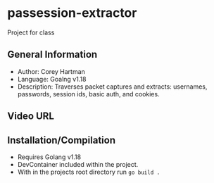 # passession-extractor

Project for class

## General Information
- Author: Corey Hartman
- Language: Goalng v1.18
- Description: Traverses packet captures and extracts: usernames, passwords, session ids, basic auth, and cookies.

## Video URL

## Installation/Compilation
- Requires Golang v1.18
- DevContainer included within the project.
- With in the projects root directory run ```go build .```
